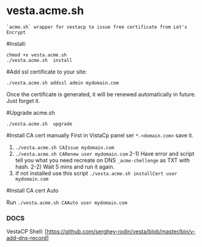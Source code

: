 # vesta.acme.sh
    
    `acme.sh` wrapper for vestacp to issue free certificate from Let's Encrypt


#Install:
```
chmod +x vesta.acme.sh
./vesta.acme.sh  install
```


#Add ssl certificate to your site:

```
./vesta.acme.sh addssl admin mydomain.com

```

Once the certificate is generated, it will be renewed automatically in future. Just forget it.

#Upgrade acme.sh

```
./vesta.acme.sh  upgrade
```

#Install CA cert manually
First in VistaCp panel ser `*.<domain.com>` save it.


1) `./vesta.acme.sh CAIssue mydomain.com`
2) `./vesta.acme.sh CARenew user mydomain.com`
2-1) Have error and script tell you what you need recreate on DNS `_acme-chellenge` as TXT with hash.
2-2) Wait 5 mins and run it again.
3) if not installed use this script `./vesta.acme.sh installCert user mydomain.com`


#Install CA cert Auto

Run `./vesta.acme.sh CAAuto user mydomain.com`


### DOCS

VestaCP Shell: [https://github.com/serghey-rodin/vesta/blob/master/bin/v-add-dns-record]